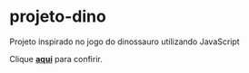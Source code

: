 # projeto-dino

<p>Projeto inspirado no jogo do dinossauro utilizando JavaScript</p>
<p>Clique <a href="https://ramsxd.github.io/projeto-dino/" target="_blank"><strong>aqui</strong></a> para confirir.</p>
 
